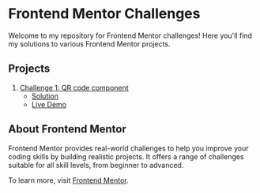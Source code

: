 # Frontend Mentor Challenges

Welcome to my repository for Frontend Mentor challenges! Here you'll find my solutions to various Frontend Mentor projects.

## Projects

1. [Challenge 1: QR code component](https://www.frontendmentor.io/challenges/qr-code-component-iux_sIO_H)
   - [Solution](https://github.com/ikmrn/frontend-challenges/tree/qr-code)
   - [Live Demo](https://ikmrn-qr.netlify.app/)

## About Frontend Mentor

Frontend Mentor provides real-world challenges to help you improve your coding skills by building realistic projects. It offers a range of challenges suitable for all skill levels, from beginner to advanced.

To learn more, visit [Frontend Mentor](https://www.frontendmentor.io/).
